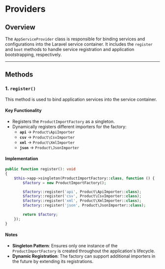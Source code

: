 # Providers

## Overview
The `AppServiceProvider` class is responsible for binding services and configurations into the Laravel service container. It includes the `register` and `boot` methods to handle service registration and application bootstrapping, respectively.

---

## Methods

### **1. `register()`**
This method is used to bind application services into the service container.

#### Key Functionality
- Registers the `ProductImportFactory` as a singleton.
- Dynamically registers different importers for the factory:
  - **`api`** → `Product\ApiImporter`
  - **`csv`** → `Product\CsvImporter`
  - **`xml`** → `Product\XmlImporter`
  - **`json`** → `Product\JsonImporter`

#### Implementation
```php
public function register(): void
{
    $this->app->singleton(ProductImportFactory::class, function () {
        $factory = new ProductImportFactory();

        $factory::register('api', Product\ApiImporter::class);
        $factory::register('csv', Product\CsvImporter::class);
        $factory::register('xml', Product\XmlImporter::class);
        $factory::register('json', Product\JsonImporter::class);
        
        return $factory;
    });
}
```

#### Notes
- **Singleton Pattern**: Ensures only one instance of the `ProductImportFactory` is created throughout the application's lifecycle.
- **Dynamic Registration**: The factory can support additional importers in the future by extending its registrations.